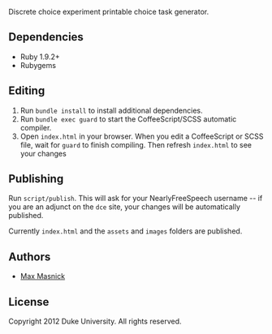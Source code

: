 Discrete choice experiment printable choice task generator.

## Dependencies

- Ruby 1.9.2+
- Rubygems

## Editing

1. Run `bundle install` to install additional dependencies.
2. Run `bundle exec guard` to start the CoffeeScript/SCSS automatic compiler.
3. Open `index.html` in your browser. When you edit a CoffeeScript or SCSS file, wait for `guard` to finish compiling. Then refresh `index.html` to see your changes

## Publishing

Run `script/publish`. This will ask for your NearlyFreeSpeech username -- if you are an adjunct on the `dce` site, your changes will be automatically published.

Currently `index.html` and the `assets` and `images` folders are published.

## Authors

- [Max Masnick](http://www.maxmasnick.com)

## License

Copyright 2012 Duke University. All rights reserved.
